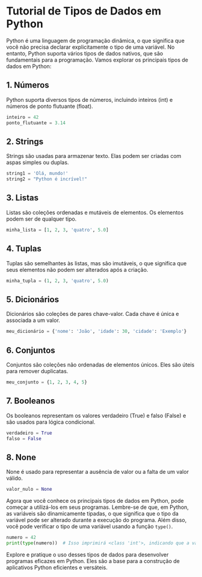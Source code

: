 

# Tutorial de Tipos de Dados em Python

Python é uma linguagem de programação dinâmica, o que significa que você não precisa declarar explicitamente o tipo de uma variável. No entanto, Python suporta vários tipos de dados nativos, que são fundamentais para a programação. Vamos explorar os principais tipos de dados em Python:

## 1. Números

Python suporta diversos tipos de números, incluindo inteiros (int) e números de ponto flutuante (float).

```python
inteiro = 42
ponto_flutuante = 3.14
```

## 2. Strings

Strings são usadas para armazenar texto. Elas podem ser criadas com aspas simples ou duplas.

```python
string1 = 'Olá, mundo!'
string2 = "Python é incrível!"
```

## 3. Listas

Listas são coleções ordenadas e mutáveis de elementos. Os elementos podem ser de qualquer tipo.

```python
minha_lista = [1, 2, 3, 'quatro', 5.0]
```

## 4. Tuplas

Tuplas são semelhantes às listas, mas são imutáveis, o que significa que seus elementos não podem ser alterados após a criação.

```python
minha_tupla = (1, 2, 3, 'quatro', 5.0)
```

## 5. Dicionários

Dicionários são coleções de pares chave-valor. Cada chave é única e associada a um valor.

```python
meu_dicionário = {'nome': 'João', 'idade': 30, 'cidade': 'Exemplo'}
```

## 6. Conjuntos

Conjuntos são coleções não ordenadas de elementos únicos. Eles são úteis para remover duplicatas.

```python
meu_conjunto = {1, 2, 3, 4, 5}
```

## 7. Booleanos

Os booleanos representam os valores verdadeiro (True) e falso (False) e são usados para lógica condicional.

```python
verdadeiro = True
falso = False
```

## 8. None

None é usado para representar a ausência de valor ou a falta de um valor válido.

```python
valor_nulo = None
```

Agora que você conhece os principais tipos de dados em Python, pode começar a utilizá-los em seus programas. Lembre-se de que, em Python, as variáveis são dinamicamente tipadas, o que significa que o tipo da variável pode ser alterado durante a execução do programa. Além disso, você pode verificar o tipo de uma variável usando a função `type()`.

```python
numero = 42
print(type(numero))  # Isso imprimirá <class 'int'>, indicando que a variável é do tipo inteiro.
```

Explore e pratique o uso desses tipos de dados para desenvolver programas eficazes em Python. Eles são a base para a construção de aplicativos Python eficientes e versáteis.